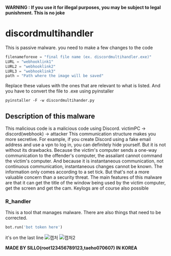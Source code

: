 **WARNING : If you use it for illegal purposes, you may be subject to legal punishment. This is no joke**
# discordmultihandler
This is passive malware. you need to make a few changes to the code
```py
filenameforexe = "final file name (ex. discordmultihandler.exe)"
LURL = "webhooklink1"
LURL2 = "webhooklink2"
LURL3 = "webhooklink3"
path = "Path where the image will be saved"
```
Replace these values ​​with the ones that are relevant to what is listed.
And you have to convert the file to .exe using pyinstaller
```
pyinstaller -F -w discordmultihander.py
```
## Description of this malware
This malicious code is a malicious code using Discord.
victimPC -> discord(webhook) -> attacker
This communication structure makes you more secretive.
For example, if you create Discord using a fake email address and use a vpn to log in, you can definitely hide yourself.
But it is not without its drawbacks. Because the victim's computer sends a one-way communication to the offender's computer, the assailant cannot command the victim's computer.
And because it is instantaneous communication, not continuous communication, instantaneous changes cannot be known. The information only comes according to a set tick.
But that's not a more valuable concern than a security threat.
The main features of this malware are that it can get the title of the window being used by the victim computer, get the screen and get the cam. Keylogs are of course also possible
### R_handler
This is a tool that manages malware.
There are also things that need to be corrected.
```py
bot.run('bot token here')
```
it's on the last line
![캡처](https://user-images.githubusercontent.com/58334334/166687842-e132e9aa-52ef-4764-96d2-11f8dd41e156.JPG)
![캡처2](https://user-images.githubusercontent.com/58334334/166687854-63b76d7e-bd92-4165-a0a6-f7601d6355fd.JPG)

**MADE BY SILLO(root123456789123,taeho070607) IN KOREA**
